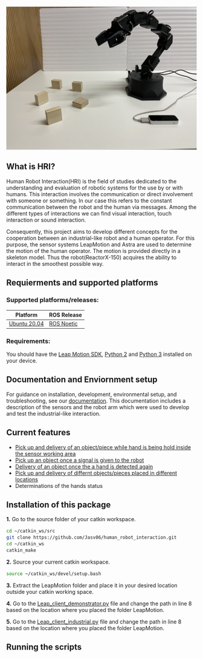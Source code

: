 ![](Images/IMG_6493.JPG)
## What is HRI? 
Human Robot Interaction(HRI) is the field of studies dedicated to the understanding and evaluation of robotic systems for the use by or with humans. This interaction involves the communication or direct involvement with someone or something. In our case this refers to the constant communication between the robot and the human via messages. Among the different types of interactions we can find visual interaction, touch interaction or sound interaction. 

Consequently, this project aims to develop different concepts for the cooperation between an industrial-like robot and a human operator. For this purpose, the sensor systems LeapMotion and Astra are used to determine the motion of the human operator. The motion is provided directly in a skeleton model. Thus the robot(ReactorX-150) acquires the ability to interact in the smoothest possible way.

## Requierments and supported platforms
### Supported platforms/releases:

|Platform|ROS Release|
|-|------|
|[Ubuntu 20.04](https://releases.ubuntu.com/20.04/)|[ROS Noetic](https://wiki.ros.org/noetic/Installation/Ubuntu)|

### Requirements: 

You should have the [Leap Motion SDK](https://developer.leapmotion.com/tracking-software-download), [Python 2](https://www.python.org/downloads/release/python-272) and [Python 3](https://www.python.org/downloads/) installed on your device. 

## Documentation and Enviornment setup
For guidance on installation, development, environmental setup, and troubleshooting, see our [documentation](). This documentation includes a description of the sensors and the robot arm which were used to develop and test the industrial-like interaction.

## Current features
- [Pick up and delivery of an object/piece while hand is being hold inside the sensor working area](/scripts/demonstrator_hold_hand)
- [Pick up an object once a signal is given to the robot](/scripts/Industrial_like_robot)
- [Delivery of an object once the a hand is detected again](/scripts/Industrial_like_robot)
- [Pick up and delivery of differnt objects/pieces placed in different locations]((/scripts/Industrial_like_robot))
- Determinations of the hands status

## Installation of this package
**1.** Go to the source folder of your catkin workspace.
```bash 
cd ~/catkin_ws/src
git clone https://github.com/Jasv06/human_robot_interaction.git
cd ~/catkin_ws
catkin_make
```
**2.** Source your current catkin workspace.
```bash 
source ~/catkin_ws/devel/setup.bash
```
**3.** Extract the LeapMotion folder and place it in your desired location outside your catkin working space.

**4.** Go to the [Leap_client_demonstrator.py](/scripts/demonstrator_hold_hand/Leap_client_demonstrator.py) file and change the path in line 8 based on the location where you placed the folder LeapMotion.

**5.** Go to the [Leap_client_industrial.py](/scripts/Industrial_like_robot/Leap_client_industrial.py) file and change the path in line 8 based on the location where you placed the folder LeapMotion.

## Running the scripts
